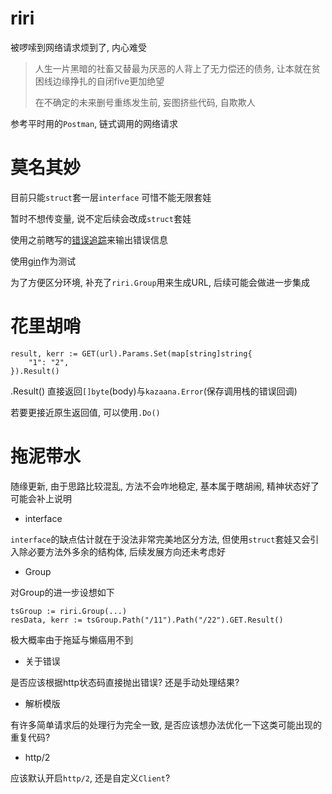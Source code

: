 # riri

被啰嗦到网络请求烦到了, 内心难受

> 人生一片黑暗的社畜又替最为厌恶的人背上了无力偿还的债务, 让本就在贫困线边缘挣扎的自闭five更加绝望
>
> 在不确定的未来删号重练发生前, 妄图挤些代码, 自欺欺人

参考平时用的`Postman`, 链式调用的网络请求

# 莫名其妙

目前只能`struct`套一层`interface` 可惜不能无限套娃

暂时不想传变量, 说不定后续会改成`struct`套娃

使用之前瞎写的[错误追踪](https://github.com/M-Quadra/kazaana)来输出错误信息

使用[gin](github.com/gin-gonic/gin)作为测试

为了方便区分环境, 补充了`riri.Group`用来生成URL, 后续可能会做进一步集成

# 花里胡哨

```
result, kerr := GET(url).Params.Set(map[string]string{
    "1": "2",
}).Result()
```

.Result() 直接返回`[]byte`(body)与`kazaana.Error`(保存调用栈的错误回调)

若要更接近原生返回值, 可以使用`.Do()`

# 拖泥带水

随缘更新, 由于思路比较混乱, 方法不会咋地稳定, 基本属于瞎胡闹, 精神状态好了可能会补上说明

- interface

`interface`的缺点估计就在于没法非常完美地区分方法, 但使用`struct`套娃又会引入除必要方法外多余的结构体, 后续发展方向还未考虑好

- Group

对Group的进一步设想如下

```
tsGroup := riri.Group(...)
resData, kerr := tsGroup.Path("/11").Path("/22").GET.Result()
```

极大概率由于拖延与懒癌用不到

- 关于错误

是否应该根据http状态码直接抛出错误? 还是手动处理结果?

- 解析模版

有许多简单请求后的处理行为完全一致, 是否应该想办法优化一下这类可能出现的重复代码?

- http/2

应该默认开启`http/2`, 还是自定义`Client`?
